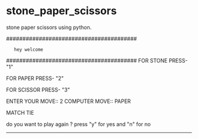 # stone_paper_scissors
stone paper scissors using python.


########################################

       hey welcome

########################################
FOR STONE PRESS-   "1"

FOR PAPER PRESS-   "2"

FOR SCISSOR PRESS- "3"

ENTER YOUR MOVE:: 2
COMPUTER MOVE:: PAPER

MATCH TIE


do you want to play again ? press "y" for yes and "n" for no
________________________________________

